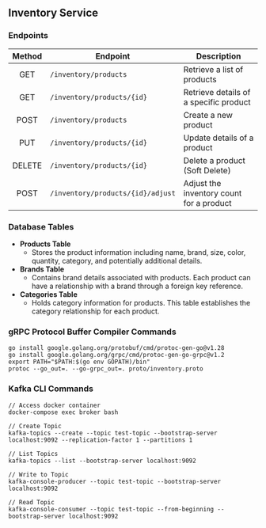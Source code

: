 ## Inventory Service

### Endpoints

| Method | Endpoint                          | Description                              |
| :----: | --------------------------------- | ---------------------------------------- |
|  GET   | `/inventory/products`             | Retrieve a list of products              |
|  GET   | `/inventory/products/{id}`        | Retrieve details of a specific product   |
|  POST  | `/inventory/products`             | Create a new product                     |
|  PUT   | `/inventory/products/{id}`        | Update details of a product              |
| DELETE | `/inventory/products/{id}`        | Delete a product (Soft Delete)           |
|  POST  | `/inventory/products/{id}/adjust` | Adjust the inventory count for a product |

### Database Tables

- **Products Table**
  - Stores the product information including name, brand, size, color, quantity, category, and potentially additional details.
- **Brands Table**
  - Contains brand details associated with products. Each product can have a relationship with a brand through a foreign key reference.
- **Categories Table**
  - Holds category information for products. This table establishes the category relationship for each product.

### gRPC Protocol Buffer Compiler Commands

```
go install google.golang.org/protobuf/cmd/protoc-gen-go@v1.28
go install google.golang.org/grpc/cmd/protoc-gen-go-grpc@v1.2
export PATH="$PATH:$(go env GOPATH)/bin"
protoc --go_out=. --go-grpc_out=. proto/inventory.proto
```

### Kafka CLI Commands

```
// Access docker container
docker-compose exec broker bash

// Create Topic
kafka-topics --create --topic test-topic --bootstrap-server localhost:9092 --replication-factor 1 --partitions 1

// List Topics
kafka-topics --list --bootstrap-server localhost:9092

// Write to Topic
kafka-console-producer --topic test-topic --bootstrap-server localhost:9092

// Read Topic
kafka-console-consumer --topic test-topic --from-beginning --bootstrap-server localhost:9092
```
